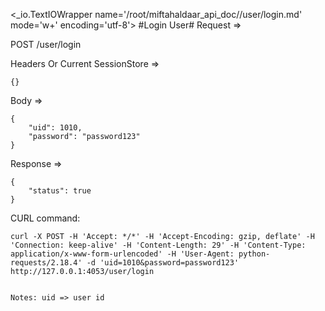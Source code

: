 <_io.TextIOWrapper name='/root/miftahaldaar_api_doc//user/login.md' mode='w+' encoding='utf-8'>
#Login User# Request =>

POST /user/login

Headers Or Current SessionStore =>
```
{}
```
Body => 
```
{
    "uid": 1010,
    "password": "password123"
}
```
Response => 
```
{
    "status": true
}
```

CURL command:
```
curl -X POST -H 'Accept: */*' -H 'Accept-Encoding: gzip, deflate' -H 'Connection: keep-alive' -H 'Content-Length: 29' -H 'Content-Type: application/x-www-form-urlencoded' -H 'User-Agent: python-requests/2.18.4' -d 'uid=1010&password=password123' http://127.0.0.1:4053/user/login
```
```

Notes: uid => user id 

```
